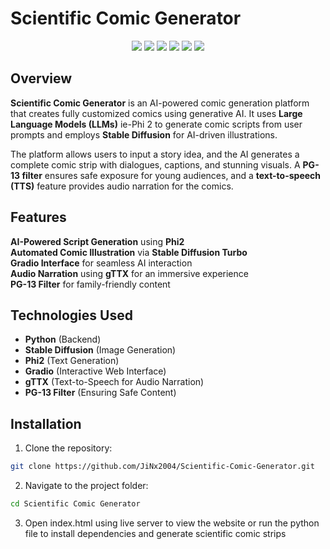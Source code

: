 # Scientific Comic Generator 

<p align="center">
  <img src="https://img.shields.io/badge/Python-3776AB?style=for-the-badge&logo=python&logoColor=white">
  <img src="https://img.shields.io/badge/Gradio-FF9800?style=for-the-badge">
  <img src="https://img.shields.io/badge/Stable%20Diffusion-000000?style=for-the-badge&logo=stable-diffusion&logoColor=white">
  <img src="https://img.shields.io/badge/Phi--2-008080?style=for-the-badge">
  <img src="https://img.shields.io/badge/PG--13%20Filter-FF5733?style=for-the-badge">
  <img src="https://img.shields.io/badge/Text--to--Speech-4285F4?style=for-the-badge">
</p>

## Overview  
**Scientific Comic Generator** is an AI-powered comic generation platform that creates fully customized comics using generative AI. It uses **Large Language Models (LLMs)** ie-Phi 2   to generate comic scripts from user prompts and employs **Stable Diffusion** for AI-driven illustrations.  

The platform allows users to input a story idea, and the AI generates a complete comic strip with dialogues, captions, and stunning visuals. A **PG-13 filter** ensures safe exposure for young audiences, and a **text-to-speech (TTS)** feature provides audio narration for the comics.  

## Features  
**AI-Powered Script Generation** using **Phi2**  
**Automated Comic Illustration** via **Stable Diffusion Turbo**  
**Gradio Interface** for seamless AI interaction  
**Audio Narration** using **gTTX** for an immersive experience  
**PG-13 Filter** for family-friendly content  

## Technologies Used  
-  **Python** (Backend)  
-  **Stable Diffusion** (Image Generation)  
-  **Phi2** (Text Generation)  
-  **Gradio** (Interactive Web Interface)  
-  **gTTX** (Text-to-Speech for Audio Narration)  
-  **PG-13 Filter** (Ensuring Safe Content)  

## Installation  
1. Clone the repository:  
```sh
git clone https://github.com/JiNx2004/Scientific-Comic-Generator.git
```
2. Navigate to the project folder:
```sh
cd Scientific Comic Generator
```
3. Open index.html using live server to view the website or run the python file to install dependencies and generate scientific comic strips

